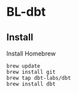 # BL-dbt

## Install

Install Homebrew


```
brew update
brew install git
brew tap dbt-labs/dbt
brew install dbt
```
